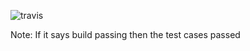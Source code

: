 ![travis](https://travis-ci.com/ckanich-classrooms/final-project-dumb-students-1.svg?branch=master)

Note: If it says build passing then the test cases passed

